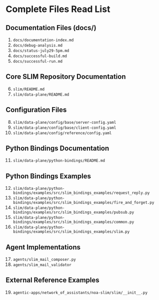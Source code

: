 # Complete Files Read List 

## Documentation Files (docs/)
1. `docs/documentation-index.md`
2. `docs/debug-analysis.md`
3. `docs/status-july29-5pm.md`
4. `docs/successful-build.md`
5. `docs/successful-run.md`

## Core SLIM Repository Documentation
6. `slim/README.md`
7. `slim/data-plane/README.md`

## Configuration Files
8. `slim/data-plane/config/base/server-config.yaml`
9. `slim/data-plane/config/base/client-config.yaml`
10. `slim/data-plane/config/reference/config.yaml`

## Python Bindings Documentation
11. `slim/data-plane/python-bindings/README.md`

## Python Bindings Examples
12. `slim/data-plane/python-bindings/examples/src/slim_bindings_examples/request_reply.py`
13. `slim/data-plane/python-bindings/examples/src/slim_bindings_examples/fire_and_forget.py`
14. `slim/data-plane/python-bindings/examples/src/slim_bindings_examples/pubsub.py`
15. `slim/data-plane/python-bindings/examples/src/slim_bindings_examples/common.py`
16. `slim/data-plane/python-bindings/examples/src/slim_bindings_examples/slim.py`

## Agent Implementations
17. `agents/slim_mail_composer.py`
18. `agents/slim_mail_validator`

## External Reference Examples
19. `agentic-apps/network_of_assistants/noa-slim/slim/__init__.py`